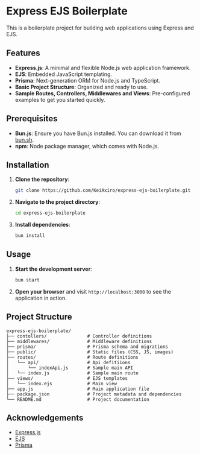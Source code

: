 # Express EJS Boilerplate

This is a boilerplate project for building web applications using Express and EJS.

## Features

- **Express.js**: A minimal and flexible Node.js web application framework.
- **EJS**: Embedded JavaScript templating.
- **Prisma**: Next-generation ORM for Node.js and TypeScript.
- **Basic Project Structure**: Organized and ready to use.
- **Sample Routes, Controllers, Middlewares and Views**: Pre-configured examples to get you started quickly.

## Prerequisites

- **Bun.js**: Ensure you have Bun.js installed. You can download it from [bun.sh](https://bun.sh/).
- **npm**: Node package manager, which comes with Node.js.

## Installation

1. **Clone the repository**:
   ```sh
   git clone https://github.com/KeiAxiro/express-ejs-boilerplate.git
   ```
2. **Navigate to the project directory**:
   ```sh
   cd express-ejs-boilerplate
   ```
3. **Install dependencies**:
   ```sh
   bun install
   ```

## Usage

1. **Start the development server**:
   ```sh
   bun start
   ```
2. **Open your browser** and visit `http://localhost:3000` to see the application in action.

## Project Structure

```
express-ejs-boilerplate/
├── contollers/               # Controller definitions
├── middlewares/              # Middleware definitions
├── prisma/                   # Prisma schema and migrations
├── public/                   # Static files (CSS, JS, images)
├── routes/                   # Route definitions
│   └── api/                  # Api defitiions
│       └── indexApi.js       # Sample main API
│   └── index.js              # Sample main route
├── views/                    # EJS templates
│   └── index.ejs             # Main view
├── app.js                    # Main application file
├── package.json              # Project metadata and dependencies
└── README.md                 # Project documentation
```

## Acknowledgements

- [Express.js](https://expressjs.com/)
- [EJS](https://ejs.co/)
- [Prisma](https://www.prisma.io/)
